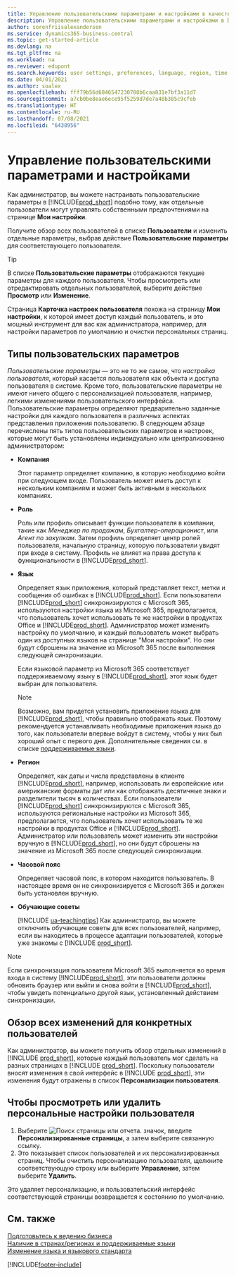 ```yaml
---
title: Управление пользовательскими параметрами и настройками в качестве администратора
description: Управление пользовательскими параметрами и настройками в Dynamics 365 Business Central.
author: sorenfriisalexandersen
ms.service: dynamics365-business-central
ms.topic: get-started-article
ms.devlang: na
ms.tgt_pltfrm: na
ms.workload: na
ms.reviewer: edupont
ms.search.keywords: user settings, preferences, language, region, time zone, regional settings
ms.date: 04/01/2021
ms.author: soalex
ms.openlocfilehash: fff79b56d6846547230788b6caa831e7bf3a11d7
ms.sourcegitcommit: a7cb0be8eae6ece95f5259d7de7a48b385c9cfeb
ms.translationtype: HT
ms.contentlocale: ru-RU
ms.lasthandoff: 07/08/2021
ms.locfileid: "6438956"
---
```

# <a name="manage-user-settings-and-preferences"></a>Управление пользовательскими параметрами и настройками

Как администратор, вы можете настраивать пользовательские параметры в [!INCLUDE[prod_short](includes/prod_short.md)] подобно тому, как отдельные пользователи могут управлять собственными предпочтениями на странице **Мои настройки**.  

Получите обзор всех пользователей в списке **Пользователи** и изменить отдельные параметры, выбрав действие **Пользовательские параметры** для соответствующего пользователя.

> [!TIP]
> В списке **Пользовательские параметры** отображаются текущие параметры для каждого пользователя. Чтобы просмотреть или отредактировать отдельных пользователей, выберите действие **Просмотр** или **Изменение**.

Страница **Карточка настроек пользователя** похожа на страницу **Мои настройки**, к которой имеет доступ каждый пользователь, и это мощный инструмент для вас как администратора, например, для настройки параметров по умолчанию и очистки персональных страниц.  

## <a name="types-of-user-settings"></a>Типы пользовательских параметров

*Пользовательские параметры* — это не то же самое, что *настройка пользователя*, который касается пользователя как объекта и доступа пользователя в системе. Кроме того, пользовательские параметры не имеют ничего общего с персонализацией пользователя, например, легкими изменениями пользовательского интерфейса. Пользовательские параметры определяют предварительно заданные настройки для каждого пользователя в различных аспектах представления приложения пользователю. В следующем абзаце перечислены пять типов пользовательских параметров и настроек, которые могут быть установлены индивидуально или централизованно администратором:

- **Компания**  

  Этот параметр определяет компанию, в которую необходимо войти при следующем входе. Пользователь может иметь доступ к нескольким компаниям и может быть активным в нескольких компаниях.

- **Роль**  

  Роль или профиль описывает функции пользователя в компании, такие как *Менеджер по продажам*, *Бухгалтер-операционист*, или *Агент по закупкам*. Затем профиль определяет центр ролей пользователя, начальную страницу, которую пользователи увидят при входе в систему. Профиль не влияет на права доступа к функциональности в [!INCLUDE[prod_short](includes/prod_short.md)].  

- **Язык**  

  Определяет язык приложения, который представляет текст, метки и сообщения об ошибках в [!INCLUDE[prod_short](includes/prod_short.md)]. Если пользователи [!INCLUDE[prod_short](includes/prod_short.md)] синхронизируются с Microsoft 365, используются настройки языка из Microsoft 365, предполагается, что пользователь хочет использовать те же настройки в продуктах Office и [!INCLUDE[prod_short](includes/prod_short.md)]. Администратор может изменить настройку по умолчанию, и каждый пользователь может выбрать один из доступных языков на странице "Мои настройки". Но они будут сброшены на значение из Microsoft 365 после выполнения следующей синхронизации.

  Если языковой параметр из Microsoft 365 соответствует поддерживаемому языку в [!INCLUDE[prod_short](includes/prod_short.md)], этот язык будет выбран для пользователя.  

  > [!NOTE]
  > Возможно, вам придется установить приложение языка для [!INCLUDE[prod_short](includes/prod_short.md)], чтобы правильно отображать язык. Поэтому рекомендуется устанавливать необходимые приложения языка до того, как пользователи впервые войдут в систему, чтобы у них был хороший опыт с первого дня. Дополнительные сведения см. в списке [поддерживаемые языки](/dynamics365/business-central/dev-itpro/compliance/apptest-countries-and-translations).  
  
- **Регион**  

  Определяет, как даты и числа представлены в клиенте [!INCLUDE[prod_short](includes/prod_short.md)], например, использовать ли европейские или американские форматы дат или как отображать десятичные знаки и разделители тысяч в количествах. Если пользователи [!INCLUDE[prod_short](includes/prod_short.md)] синхронизируются с Microsoft 365, используются региональные настройки из Microsoft 365, предполагается, что пользователь хочет использовать те же настройки в продуктах Office и [!INCLUDE[prod_short](includes/prod_short.md)]. Администратор или пользователь может изменить эти настройки вручную в [!INCLUDE[prod_short](includes/prod_short.md)], но они будут сброшены на значение из Microsoft 365 после следующей синхронизации.

- **Часовой пояс**  

  Определяет часовой пояс, в котором находится пользователь. В настоящее время он не синхронизируется с Microsoft 365 и должен быть установлен вручную.  

- **Обучающие советы**

  [!INCLUDE [ua-teachingtips](includes/ua-teachingtips.md)] Как администратор, вы можете отключить обучающие советы для всех пользователей, например, если вы находитесь в процессе адаптации пользователей, которые уже знакомы с [!INCLUDE [prod_short](includes/prod_short.md)].  

> [!NOTE]
> Если синхронизация пользователя Microsoft 365 выполняется во время входа в систему [!INCLUDE[prod_short](includes/prod_short.md)], эти пользователи должны обновить браузер или выйти и снова войти в [!INCLUDE[prod_short](includes/prod_short.md)], чтобы увидеть потенциально другой язык, установленный действием синхронизации.

## <a name="overview-of-all-user-specific-changes"></a>Обзор всех изменений для конкретных пользователей

Как администратор, вы можете получить обзор отдельных изменений в [!INCLUDE [prod_short](includes/prod_short.md)], которые каждый пользователь мог сделать на разных страницах в [!INCLUDE [prod_short](includes/prod_short.md)]. Поскольку пользователи вносят изменения в свой интерфейс в [!INCLUDE [prod_short](includes/prod_short.md)], эти изменения будут отражены в список **Персонализации пользователя**. <!--Administrators can also set these settings for users before they log in the first time, so users do not have to do it themselves, providing them a better *getting started* experience.-->

<!-- >[!NOTE]
> User personalizations do not have anything to do with the *personal* lightweight changes a user can make to the user experience.-->

## <a name="to-review-or-delete-user-personalizations"></a>Чтобы просмотреть или удалить персональные настройки пользователя

1. Выберите ![Поиск страницы или отчета.](media/ui-search/search_small.png "Значок поиска страницы или отчета") значок, введите **Персонализированные страницы**, а затем выберите связанную ссылку.
2. Это показывает список пользователей и их персонализированных страниц. Чтобы очистить персонализацию пользователя, щелкните соответствующую строку или выберите **Управление**, затем выберите **Удалить**.

Это удаляет персонализацию, и пользовательский интерфейс соответствующей страницы возвращается к состоянию по умолчанию.

## <a name="see-also"></a>См. также

[Подготовьтесь к ведению бизнеса](ui-get-ready-business.md)  
[Наличие в странах/регионах и поддерживаемые языки](/dynamics365/business-central/dev-itpro/compliance/apptest-countries-and-translations)  
[Изменение языка и языкового стандарта](about-locale-language.md)  

[!INCLUDE[footer-include](includes/footer-banner.md)]

